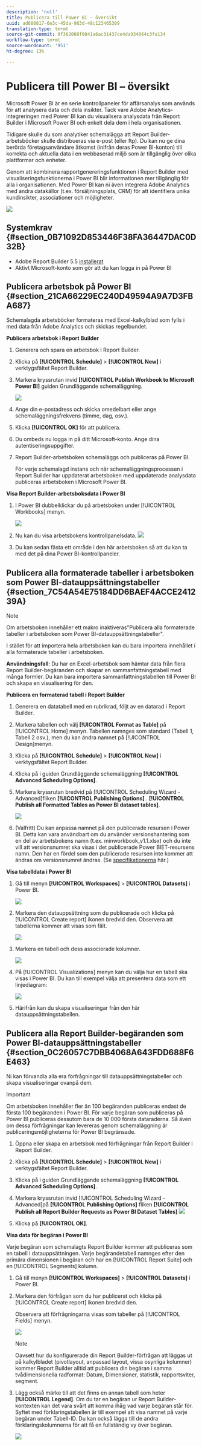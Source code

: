 ```yaml
---
description: 'null'
title: Publicera till Power BI – översikt
uuid: ad688817-6e3c-45da-983d-48c123465309
translation-type: tm+mt
source-git-commit: 0f362008f0041a6ac31437ce4da934064c3fa134
workflow-type: tm+mt
source-wordcount: '951'
ht-degree: 13%

---
```



# Publicera till Power BI – översikt

Microsoft Power BI är en serie kontrollpaneler för affärsanalys som används för att analysera data och dela insikter. Tack vare Adobe Analytics-integreringen med Power BI kan du visualisera analysdata från Report Builder i Microsoft Power BI och enkelt dela dem i hela organisationen.

Tidigare skulle du som analytiker schemalägga att Report Builder-arbetsböcker skulle distribueras via e-post (eller ftp). Du kan nu ge dina berörda företagsanvändare åtkomst (inifrån deras Power BI-konton) till korrekta och aktuella data i en webbaserad miljö som är tillgänglig över olika plattformar och enheter.

Genom att kombinera rapportgenereringsfunktionen i Report Builder med visualiseringsfunktionerna i Power BI blir informationen mer tillgänglig för alla i organisationen. Med Power BI kan ni även integrera Adobe Analytics med andra datakällor (t.ex. försäljningsplats, CRM) för att identifiera unika kundinsikter, associationer och möjligheter.

![](assets/aaplusbi.png)

## Systemkrav {#section_0B71092D853446F38FA36447DAC0D32B}

* Adobe Report Builder 5.5 [installerat](/help/analyze/report-builder/setup/t-install-arb.md)
* Aktivt Microsoft-konto som gör att du kan logga in på Power BI

## Publicera arbetsbok på Power BI {#section_21CA66229EC240D49594A9A7D3FBA687}

Schemalagda arbetsböcker formateras med Excel-kalkylblad som fylls i med data från Adobe Analytics och skickas regelbundet.

**Publicera arbetsbok i Report Builder**

1. Generera och spara en arbetsbok i Report Builder.
1. Klicka på **[!UICONTROL Schedule]** > **[!UICONTROL New]** i verktygsfältet Report Builder.

1. Markera kryssrutan invid **[!UICONTROL Publish Workbook to Microsoft Power BI]** guiden Grundläggande schemaläggning.

   ![](assets/simple-schedule-wizard.png)

1. Ange din e-postadress och skicka omedelbart eller ange schemaläggningsfrekvens (timme, dag, osv.).
1. Klicka **[!UICONTROL OK]** för att publicera.
1. Du ombeds nu logga in på ditt Microsoft-konto. Ange dina autentiseringsuppgifter.
1. Report Builder-arbetsboken schemaläggs och publiceras på Power BI.

   För varje schemalagd instans och när schemaläggningsprocessen i Report Builder har uppdaterat arbetsboken med uppdaterade analysdata publiceras arbetsboken i Microsoft Power BI.

**Visa Report Builder-arbetsboksdata i Power BI**

1. I Power BI dubbelklickar du på arbetsboken under [!UICONTROL Workbooks] menyn.

   ![](assets/workbooks-power-bi.png)

1. Nu kan du visa arbetsbokens kontrollpanelsdata.  ![](assets/view-data-pbi.png)

1. Du kan sedan fästa ett område i den här arbetsboken så att du kan ta med det på dina Power BI-kontrollpaneler.

## Publicera alla formaterade tabeller i arbetsboken som Power BI-datauppsättningstabeller {#section_7C54A54E75184DD6BAEF4ACCE241239A}

>[!NOTE]
>
>Om arbetsboken innehåller ett makro inaktiveras&quot;Publicera alla formaterade tabeller i arbetsboken som Power BI-datauppsättningstabeller&quot;.

I stället för att importera hela arbetsboken kan du bara importera innehållet i alla formaterade tabeller i arbetsboken.

**Användningsfall**: Du har en Excel-arbetsbok som hämtar data från flera Report Builder-begäranden och skapar en sammanfattningstabell med många formler. Du kan bara importera sammanfattningstabellen till Power BI och skapa en visualisering för den.

**Publicera en formaterad tabell i Report Builder**

1. Generera en datatabell med en rubrikrad, följt av en datarad i Report Builder.
1. Markera tabellen och välj **[!UICONTROL Format as Table]** på [!UICONTROL Home] menyn. Tabellen namnges som standard (Tabell 1, Tabell 2 osv.), men du kan ändra namnet på [!UICONTROL Design]menyn.

1. Klicka på **[!UICONTROL Schedule]** > **[!UICONTROL New]** i verktygsfältet Report Builder.

1. Klicka på i guiden Grundläggande schemaläggning **[!UICONTROL Advanced Scheduling Options]**.
1. Markera kryssrutan bredvid på [!UICONTROL Scheduling Wizard - Advanced]fliken **[!UICONTROL Publishing Options]** . **[!UICONTROL Publish all Formatted Tables as Power BI dataset tables]**.

   ![](assets/advanced-schedule-wizard2.png)

1. (Valfritt) Du kan anpassa namnet på den publicerade resursen i Power BI. Detta kan vara användbart om du använder versionshantering som en del av arbetsbokens namn (t.ex. minworkbook_v1.1.xlsx) och du inte vill att versionsnumret ska visas i det publicerade Power BIET-resursens namn. Den har en fördel som den publicerade resursen inte kommer att ändras om versionsnumret ändras. (Se [specifikationerna](/help/analyze/report-builder/c-publish-power-bi/specifications-limits.md) här.)

**Visa tabelldata i Power BI**

1. Gå till menyn **[!UICONTROL Workspaces]** > **[!UICONTROL Datasets]** i Power BI.

   ![](assets/datasets-menu.png)

1. Markera den datauppsättning som du publicerade och klicka på [!UICONTROL Create report] ikonen bredvid den. Observera att tabellerna kommer att visas som fält.

   ![](assets/formatted-tables.png)

1. Markera en tabell och dess associerade kolumner.

   ![](assets/view-table-dataset.png)

1. På [!UICONTROL Visualizations] menyn kan du välja hur en tabell ska visas i Power BI. Du kan till exempel välja att presentera data som ett linjediagram:

   ![](assets/bi-line-graph.png)

1. Härifrån kan du skapa visualiseringar från den här datauppsättningstabellen.

## Publicera alla Report Builder-begäranden som Power BI-datauppsättningstabeller {#section_0C26057C7DBB4068A643FDD688F6E463}

Ni kan förvandla alla era förfrågningar till datauppsättningstabeller och skapa visualiseringar ovanpå dem.

>[!IMPORTANT]
>
>Om arbetsboken innehåller fler än 100 begäranden publiceras endast de första 100 begäranden i Power BI. För varje begäran som publiceras på Power BI publiceras dessutom bara de 10 000 första dataraderna. Så även om dessa förfrågningar kan levereras genom schemaläggning är publiceringsmöjligheterna för Power BI begränsade.

1. Öppna eller skapa en arbetsbok med förfrågningar från Report Builder i Report Builder.
1. Klicka på **[!UICONTROL Schedule]** > **[!UICONTROL New]** i verktygsfältet Report Builder.

1. Klicka på i guiden Grundläggande schemaläggning **[!UICONTROL Advanced Scheduling Options]**.
1. Markera kryssrutan invid [!UICONTROL Scheduling Wizard - Advanced]på **[!UICONTROL Publishing Options]** fliken **[!UICONTROL Publish all Report Builder Requests as Power BI Dataset Tables]** ![](assets/advanced-schedule-wizard2.png)

1. Klicka på **[!UICONTROL OK]**.

**Visa data för begäran i Power BI**

Varje begäran som schemalagts Report Builder kommer att publiceras som en tabell i datauppsättningen. Varje begärandetabell namnges efter den primära dimensionen i begäran och har en [!UICONTROL Report Suite] och en [!UICONTROL Segments] kolumn.

1. Gå till menyn **[!UICONTROL Workspaces]** > **[!UICONTROL Datasets]** i Power BI.

1. Markera den förfrågan som du har publicerat och klicka på [!UICONTROL Create report] ikonen bredvid den.

   Observera att förfrågningarna visas som tabeller på [!UICONTROL Fields] menyn.

   ![](assets/published-requests.png)

   >[!NOTE]
   >
   >Oavsett hur du konfigurerade din Report Builder-förfrågan att läggas ut på kalkylbladet (pivotlayout, anpassad layout, vissa osynliga kolumner) kommer Report Builder alltid att publicera din begäran i samma tvådimensionella radformat: Datum, Dimensioner, statistik, rapportsviter, segment.

1. Lägg också märke till att det finns en annan tabell som heter **[!UICONTROL Legend]**. Om du tar en begäran ur Report Builder-kontexten kan det vara svårt att komma ihåg vad varje begäran står för. Syftet med förklaringstabellen är till exempel att visa namnet på varje begäran under Tabell-ID. Du kan också lägga till de andra förklaringskolumnerna för att få en fullständig vy över begäran.

   ![](assets/legend-table.png)

